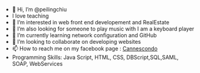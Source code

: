 - 👋 Hi, I’m @peilingchiu
- I love teaching
- 👀 I’m interested in web front end developement and RealEstate
- 👀 I’m also looking for someone to play music with I am a keyboard player
- 🌱 I’m currently learning network configuration and GitHub
- 💞️ I’m looking to collaborate on developing websites
- 📫 How to reach me on my facebook page : [Cannescondo
](https://www.facebook.com/cannescondo/)
- Programming Skills: Java Script, HTML, CSS, DBScript,SQL,SAML, SOAP, WebServices

<!---
peilingchiu/peilingchiu is a ✨ special ✨ repository because its `README.md` (this file) appears on your GitHub profile.
You can click the Preview link to take a look at your changes.
--->
